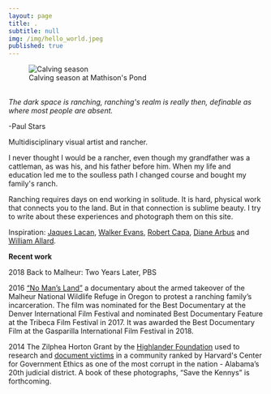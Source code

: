 ```yaml
---
layout: page
title: .
subtitle: null
img: /img/hello_world.jpeg
published: true
---
```


<figure>
<img src="https://jonkalev.s3-us-west-2.amazonaws.com/ME-20191221-DSCF2555+copy.jpg" alt="Calving season">
  <figcaption> Calving season at Mathison's Pond</figcaption>
  </figure>
<br  />
<i>The dark space is ranching, ranching's realm is really then, definable as where most people are absent.</i>
<p>-Paul Stars

<p> Multidisciplinary visual artist and rancher.
  <p>
    I never thought I would be a rancher, even though my grandfather was a cattleman, as was his, and his father before him.  
    When my life and education led me to the soulless path I changed course and bought my family's ranch.  <p>
    Ranching requires days on end working in solitude.
    It is hard, physical work that connects you to the land. But in that connection is sublime beauty. I try to write about these experiences and photograph them on this site.
  


<p>Inspiration:  <a href="https://en.wikipedia.org/wiki/Jacques_Lacan">Jaques Lacan</a>,  <a href="https://en.wikipedia.org/wiki/Walker_Evans">Walker Evans</a>,  <a href="https://en.wikipedia.org/wiki/Robert_Capa">Robert Capa</a>, <a href="https://en.wikipedia.org/wiki/Diane_Arbus">Diane Arbus</a> and <a href="https://www.williamalbertallard.com/">William Allard</a>. 

  <br  />

<p>
<strong>Recent work</strong>
  <p> 2018 Back to Malheur: Two Years Later, PBS
  
  <p>2016 <a href="https://www.pbs.org/video/no-mans-land-trailer-yuftvd/">“No Man’s Land”</a> a documentary about the armed takeover of the Malheur National Wildlife Refuge in Oregon to protest a ranching family’s incarceration. The film was nominated for the Best Documentary at the Denver International Film Festival and nominated Best Documentary Feature at the Tribeca Film Festival in 2017. It was awarded the Best Documentary Film at the Gasparilla International Film Festival in 2018. 
    
<p>2014 The Zilphea Horton Grant by the <a href="https://www.highlandercenter.org">Highlander Foundation</a> used to research and <a href="https://medium.com/@jonbcarroll/leaked-documents-reveal-dothan-police-department-alleged-to-have-planted-drugs-f89109dc196e"> document victims</a> in a community ranked by Harvard's Center for Government Ethics as one of the most corrupt in the nation - Alabama’s 20th judicial district. A book of these photographs, “Save the Kennys” is forthcoming.
<p>

  <br  />
<p>

